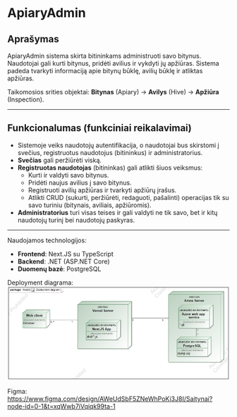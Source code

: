 # ApiaryAdmin

## Aprašymas
ApiaryAdmin sistema skirta bitininkams administruoti savo bitynus. Naudotojai gali kurti bitynus, pridėti avilius ir vykdyti jų apžiūras. Sistema padeda tvarkyti informaciją apie bitynų būklę, avilių būklę ir atliktas apžiūras.

Taikomosios srities objektai: **Bitynas** (Apiary) -> **Avilys** (Hive) -> **Apžiūra** (Inspection).

---
## Funkcionalumas (funkciniai reikalavimai)

* Sistemoje veiks naudotojų autentifikacija, o naudotojai bus skirstomi į svečius, registruotus naudotojus (bitininkus) ir administratorius.
* **Svečias** gali peržiūrėti viską.
* **Registruotas naudotojas** (bitininkas) gali atlikti šiuos veiksmus:
  - Kurti ir valdyti savo bitynus.
  - Pridėti naujus avilius į savo bitynus.
  - Registruoti avilių apžiūras ir tvarkyti apžiūrų įrašus.
  - Atlikti CRUD (sukurti, peržiūrėti, redaguoti, pašalinti) operacijas tik su savo turiniu (bitynais, aviliais, apžiūromis).
* **Administratorius** turi visas teises ir gali valdyti ne tik savo, bet ir kitų naudotojų turinį bei naudotojų paskyras.

---
Naudojamos technologijos:
- **Frontend**: Next.JS su TypeScript
- **Backend**: .NET (ASP.NET Core)
- **Duomenų bazė**: PostgreSQL


Deployment diagrama:
![Image](./DD.jpg)

Figma:
https://www.figma.com/design/AWeUdSbF5ZNeWhPoKi3J8I/Saitynai?node-id=0-1&t=xqWwb7iVqiqk99ta-1



